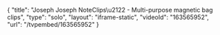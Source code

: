 {
    "title": "Joseph Joseph NoteClips\u2122 - Multi-purpose magnetic bag clips",
    "type": "solo",
    "layout": "iframe-static",
    "videoId": "163565952",
    "url": "\/tvpembed\/163565952"
}
